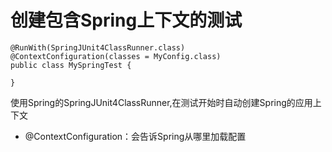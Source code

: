 # 创建包含Spring上下文的测试

```
@RunWith(SpringJUnit4ClassRunner.class)
@ContextConfiguration(classes = MyConfig.class)
public class MySpringTest {
    
}
```



使用Spring的SpringJUnit4ClassRunner,在测试开始时自动创建Spring的应用上下文

- @ContextConfiguration：会告诉Spring从哪里加载配置

